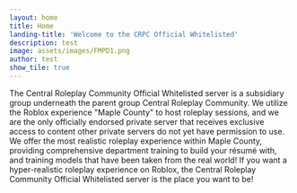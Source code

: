 ```yaml
---
layout: home
title: Home
landing-title: 'Welcome to the CRPC Official Whitelisted'
description: test
image: assets/images/FMPD1.png
author: test
show_tile: true
---
```


The Central Roleplay Community Official Whitelisted server is a subsidiary group underneath the parent group Central Roleplay Community. We utilize the Roblox experience "Maple County" to host roleplay sessions, and we are the only officially endorsed private server that receives exclusive access to content other private servers do not yet have permission to use. We offer the most realistic roleplay experience within Maple County, providing comprehensive department training to build your résumé with, and training models that have been taken from the real world! If you want a hyper-realistic roleplay experience on Roblox, the Central Roleplay Community Official Whitelisted server is the place you want to be!
